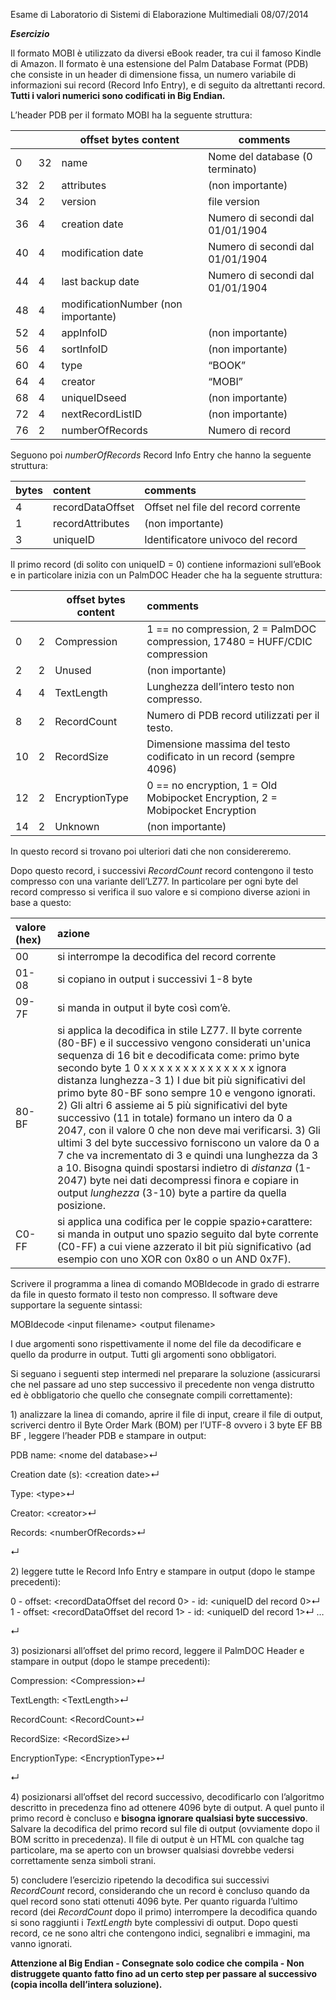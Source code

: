 Esame di Laboratorio di Sistemi di Elaborazione Multimediali 08/07/2014 

***Esercizio*** 

Il formato MOBI è utilizzato da diversi eBook reader, tra cui il famoso Kindle di Amazon. Il formato è  una estensione del Palm Database Format (PDB) che consiste in un header di dimensione fissa, un  numero variabile di informazioni sui record (Record Info Entry), e di seguito da altrettanti record. **Tutti i  valori numerici sono codificati in Big Endian.** 

L’header PDB per il formato MOBI ha la seguente struttura: 

|  |  | offset bytes content  | comments |
| :---- | :---- | ----- | ----- |
| 0  | 32  | name  | Nome del database (0 terminato) |
| 32  | 2  | attributes  | (non importante) |
| 34  | 2  | version  | file version |
| 36  | 4  | creation date  | Numero di secondi dal 01/01/1904 |
| 40  | 4  | modification date  | Numero di secondi dal 01/01/1904 |
| 44  | 4  | last backup date  | Numero di secondi dal 01/01/1904 |
| 48  | 4  | modificationNumber (non importante) |  |
| 52  | 4  | appInfoID  | (non importante) |
| 56  | 4  | sortInfoID  | (non importante) |
| 60  | 4  | type  | “BOOK” |
| 64  | 4  | creator  | “MOBI” |
| 68  | 4  | uniqueIDseed  | (non importante) |
| 72  | 4  | nextRecordListID  | (non importante) |
| 76  | 2  | numberOfRecords  | Numero di record |

Seguono poi *numberOfRecords* Record Info Entry che hanno la seguente struttura:

| bytes  | content  | comments |
| :---- | :---- | :---- |
| 4  | recordDataOffset  | Offset nel file del record corrente |
| 1  | recordAttributes  | (non importante) |
| 3  | uniqueID  | Identificatore univoco del record |


Il primo record (di solito con uniqueID \= 0\) contiene informazioni sull’eBook e in particolare inizia con  un PalmDOC Header che ha la seguente struttura: 

|  |  | offset bytes content  | comments |
| :---- | :---- | ----- | :---- |
| 0  | 2  | Compression  | 1 \== no compression, 2 \= PalmDOC compression, 17480 \= HUFF/CDIC  compression |
| 2  | 2  | Unused  | (non importante) |
| 4  | 4  | TextLength  | Lunghezza dell’intero testo non compresso. |
| 8  | 2  | RecordCount  | Numero di PDB record utilizzati per il testo. |
| 10  | 2  | RecordSize  | Dimensione massima del testo codificato in un record (sempre 4096\) |
| 12  | 2  | EncryptionType  | 0 \== no encryption, 1 \= Old Mobipocket Encryption, 2 \= Mobipocket  Encryption |
| 14  | 2  | Unknown  | (non importante) |

In questo record si trovano poi ulteriori dati che non considereremo. 

Dopo questo record, i successivi *RecordCount* record contengono il testo compresso con una variante  dell’LZ77. In particolare per ogni byte del record compresso si verifica il suo valore e si compiono  diverse azioni in base a questo:

| valore  (hex) | azione |
| :---- | :---- |
| 00  | si interrompe la decodifica del record corrente |
| 01-08  | si copiano in output i successivi 1-8 byte |
| 09-7F  | si manda in output il byte così com’è. |
| 80-BF | si applica la decodifica in stile LZ77. Il byte corrente (80-BF) e il successivo vengono considerati  un'unica sequenza di 16 bit e decodificata come:  primo byte secondo byte  1 0 x x x x x x x x x x x x x x  ignora distanza lunghezza-3  1\) I due bit più significativi del primo byte 80-BF sono sempre 10 e vengono ignorati. 2\) Gli altri 6 assieme ai 5 più significativi del byte successivo (11 in totale) formano un intero da  0 a 2047, con il valore 0 che non deve mai verificarsi.  3\) Gli ultimi 3 del byte successivo forniscono un valore da 0 a 7 che va incrementato di 3 e  quindi una lunghezza da 3 a 10\.  Bisogna quindi spostarsi indietro di *distanza* (1-2047) byte nei dati decompressi finora e copiare  in output *lunghezza* (3-10) byte a partire da quella posizione. |
| C0-FF | si applica una codifica per le coppie spazio+carattere: si manda in output uno spazio seguito dal  byte corrente (C0-FF) a cui viene azzerato il bit più significativo (ad esempio con uno XOR con  0x80 o un AND 0x7F). |


Scrivere il programma a linea di comando MOBIdecode in grado di estrarre da file in questo formato il testo  non compresso. Il software deve supportare la seguente sintassi: 

MOBIdecode \<input filename\> \<output filename\> 

I due argomenti sono rispettivamente il nome del file da decodificare e quello da produrre in output. Tutti  gli argomenti sono obbligatori. 

Si seguano i seguenti step intermedi nel preparare la soluzione (assicurarsi che nel passare ad uno step  successivo il precedente non venga distrutto ed è obbligatorio che quello che consegnate compili  correttamente): 

1\) analizzare la linea di comando, aprire il file di input, creare il file di output, scriverci dentro il Byte  Order Mark (BOM) per l’UTF-8 ovvero i 3 byte EF BB BF , leggere l’header PDB e stampare in output: 

PDB name: \<nome del database\>↵ 

Creation date (s): \<creation date\>↵ 

Type: \<type\>↵ 

Creator: \<creator\>↵ 

Records: \<numberOfRecords\>↵ 

↵ 

2\) leggere tutte le Record Info Entry e stampare in output (dopo le stampe precedenti): 

0 \- offset: \<recordDataOffset del record 0\> \- id: \<uniqueID del record 0\>↵ 1 \- offset: \<recordDataOffset del record 1\> \- id: \<uniqueID del record 1\>↵ … 

↵ 

3\) posizionarsi all’offset del primo record, leggere il PalmDOC Header e stampare in output (dopo le  stampe precedenti): 

Compression: \<Compression\>↵ 

TextLength: \<TextLength\>↵ 

RecordCount: \<RecordCount\>↵ 

RecordSize: \<RecordSize\>↵ 

EncryptionType: \<EncryptionType\>↵ 

↵ 

4\) posizionarsi all’offset del record successivo, decodificarlo con l’algoritmo descritto in precedenza fino  ad ottenere 4096 byte di output. A quel punto il primo record è concluso e **bisogna ignorare qualsiasi  byte successivo**. Salvare la decodifica del primo record sul file di output (ovviamente dopo il BOM  scritto in precedenza). Il file di output è un HTML con qualche tag particolare, ma se aperto con un  browser qualsiasi dovrebbe vedersi correttamente senza simboli strani. 

5\) concludere l’esercizio ripetendo la decodifica sui successivi *RecordCount* record, considerando che un  record è concluso quando da quel record sono stati ottenuti 4096 byte. Per quanto riguarda l’ultimo record  (dei *RecordCount* dopo il primo) interrompere la decodifica quando si sono raggiunti i *TextLength* byte  complessivi di output. Dopo questi record, ce ne sono altri che contengono indici, segnalibri e immagini,  ma vanno ignorati. 

**Attenzione al Big Endian \- Consegnate solo codice che compila \- Non distruggete quanto fatto fino  ad un certo step per passare al successivo (copia incolla dell’intera soluzione).**
